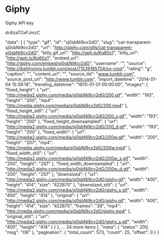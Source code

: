 # Giphy

Giphy API key

dc6zaTOxFJmzC



 "data": [
        {
            "type": "gif",
            "id": "sj0sbNi9cv2dG",
            "slug": "cat-transparent-sj0sbNi9cv2dG",
            "url": "http://giphy.com/gifs/cat-transparent-sj0sbNi9cv2dG",
            "bitly_gif_url": "http://gph.is/Kq60z1",
            "bitly_url": "http://gph.is/Kq60z1",
            "embed_url": "http://giphy.com/embed/sj0sbNi9cv2dG",
            "username": "",
            "source": "http://ibehhvinny.tumblr.com/post/71539185754/so-coot",
            "rating": "g",
            "caption": "",
            "content_url": "",
            "source_tld": "www.tumblr.com",
            "source_post_url": "http://www.tumblr.com",
            "import_datetime": "2014-01-04 15:39:18",
            "trending_datetime": "1970-01-01 00:00:00",
            "images": {
                "fixed_height": {
                    "url": "http://media2.giphy.com/media/sj0sbNi9cv2dG/200.gif",
                    "width": "193",
                    "height": "200",
                    "mp4": "http://media.giphy.com/media/sj0sbNi9cv2dG/200.mp4"
                },
                "fixed_height_still": {
                    "url": "http://media2.giphy.com/media/sj0sbNi9cv2dG/200_s.gif",
                    "width": "193",
                    "height": "200"
                },
                "fixed_height_downsampled": {
                    "url": "http://media2.giphy.com/media/sj0sbNi9cv2dG/200_d.gif",
                    "width": "193",
                    "height": "200"
                },
                "fixed_width": {
                    "url": "http://media2.giphy.com/media/sj0sbNi9cv2dG/200w.gif",
                    "width": "200",
                    "height": "207",
                    "mp4": "http://media.giphy.com/media/sj0sbNi9cv2dG/200w.mp4"
                },
                "fixed_width_still": {
                    "url": "http://media2.giphy.com/media/sj0sbNi9cv2dG/200w_s.gif",
                    "width": "200",
                    "height": "207"
                },
                "fixed_width_downsampled": {
                    "url": "http://media2.giphy.com/media/sj0sbNi9cv2dG/200w_d.gif",
                    "width": "200",
                    "height": "207"
                },
                "downsized": {
                    "url": "http://media2.giphy.com/media/sj0sbNi9cv2dG/giphy.gif",
                    "width": "400",
                    "height": "414",
                    "size": "422870"
                },
                "downsized_still": {
                    "url": "http://media2.giphy.com/media/sj0sbNi9cv2dG/giphy_s.gif",
                    "width": "400",
                    "height": "414"
                },
                "original": {
                    "url": "http://media2.giphy.com/media/sj0sbNi9cv2dG/giphy.gif",
                    "width": "400",
                    "height": "414",
                    "size": "422870",
                    "frames": "39",
                    "mp4": "http://media.giphy.com/media/sj0sbNi9cv2dG/giphy.mp4"
                },
                "original_still": {
                    "url": "http://media2.giphy.com/media/sj0sbNi9cv2dG/giphy_s.gif",
                    "width": "400",
                    "height": "414"
                }
            }
        },
        ... 24 more items
    ],
    "meta": {
        "status": 200,
        "msg": "OK"
    },
    "pagination": {
        "total_count": 573,
        "count": 25,
        "offset": 0
    }
}